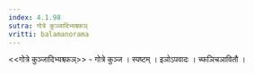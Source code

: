```yaml
---
index: 4.1.98
sutra: गोत्रे कुञ्जादिभ्यश्च्फञ्
vritti: balamanorama
---
```


<<गोत्रे कुञ्जादिभ्यश्च्फञ्>> - गोत्रे कुञ्ज । स्पष्टम् । इञोऽपवादः । च्फञिचञावितौ ।